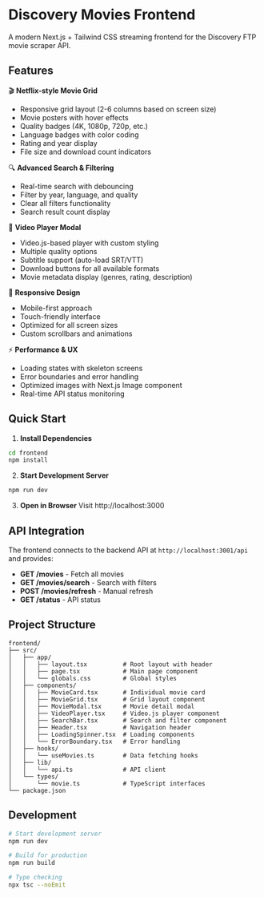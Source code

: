 # Discovery Movies Frontend

A modern Next.js + Tailwind CSS streaming frontend for the Discovery FTP movie scraper API.

## Features

🎬 **Netflix-style Movie Grid**
- Responsive grid layout (2-6 columns based on screen size)
- Movie posters with hover effects
- Quality badges (4K, 1080p, 720p, etc.)
- Language badges with color coding
- Rating and year display
- File size and download count indicators

🔍 **Advanced Search & Filtering**
- Real-time search with debouncing
- Filter by year, language, and quality
- Clear all filters functionality
- Search result count display

🎥 **Video Player Modal**
- Video.js-based player with custom styling
- Multiple quality options
- Subtitle support (auto-load SRT/VTT)
- Download buttons for all available formats
- Movie metadata display (genres, rating, description)

📱 **Responsive Design**
- Mobile-first approach
- Touch-friendly interface
- Optimized for all screen sizes
- Custom scrollbars and animations

⚡ **Performance & UX**
- Loading states with skeleton screens
- Error boundaries and error handling
- Optimized images with Next.js Image component
- Real-time API status monitoring

## Quick Start

1. **Install Dependencies**
```bash
cd frontend
npm install
```

2. **Start Development Server**
```bash
npm run dev
```

3. **Open in Browser**
Visit http://localhost:3000

## API Integration

The frontend connects to the backend API at `http://localhost:3001/api` and provides:

- **GET /movies** - Fetch all movies
- **GET /movies/search** - Search with filters
- **POST /movies/refresh** - Manual refresh
- **GET /status** - API status

## Project Structure

```
frontend/
├── src/
│   ├── app/
│   │   ├── layout.tsx          # Root layout with header
│   │   ├── page.tsx            # Main page component
│   │   └── globals.css         # Global styles
│   ├── components/
│   │   ├── MovieCard.tsx       # Individual movie card
│   │   ├── MovieGrid.tsx       # Grid layout component
│   │   ├── MovieModal.tsx      # Movie detail modal
│   │   ├── VideoPlayer.tsx     # Video.js player component
│   │   ├── SearchBar.tsx       # Search and filter component
│   │   ├── Header.tsx          # Navigation header
│   │   ├── LoadingSpinner.tsx  # Loading components
│   │   └── ErrorBoundary.tsx   # Error handling
│   ├── hooks/
│   │   └── useMovies.ts        # Data fetching hooks
│   ├── lib/
│   │   └── api.ts              # API client
│   └── types/
│       └── movie.ts            # TypeScript interfaces
└── package.json
```

## Development

```bash
# Start development server
npm run dev

# Build for production
npm run build

# Type checking
npx tsc --noEmit
```
